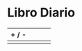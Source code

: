 # Libro Diario

| + / - |     |     |     |
| ----- | --- | --- | --- |
|       |     |     |     |
